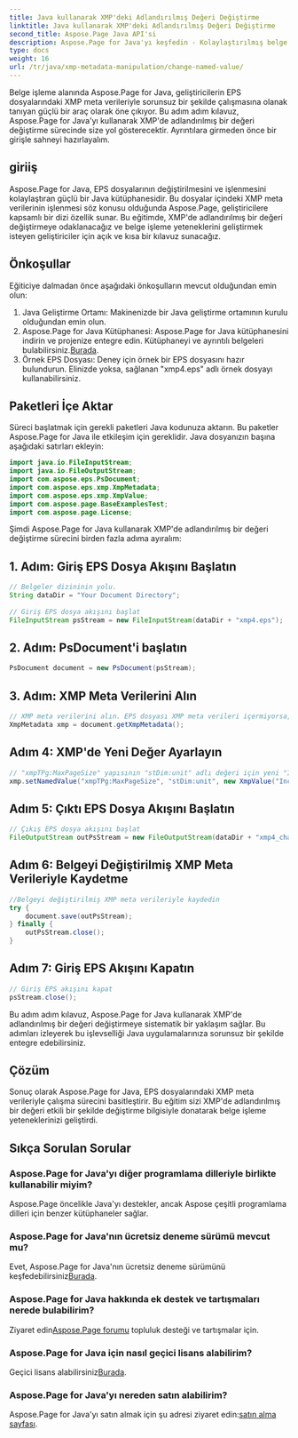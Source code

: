 ```yaml
---
title: Java kullanarak XMP'deki Adlandırılmış Değeri Değiştirme
linktitle: Java kullanarak XMP'deki Adlandırılmış Değeri Değiştirme
second_title: Aspose.Page Java API'si
description: Aspose.Page for Java'yı keşfedin - Kolaylaştırılmış belge işleme için adım adım kılavuzumuzla EPS dosyalarındaki XMP meta verilerini zahmetsizce değiştirin.
type: docs
weight: 16
url: /tr/java/xmp-metadata-manipulation/change-named-value/
---
```

Belge işleme alanında Aspose.Page for Java, geliştiricilerin EPS dosyalarındaki XMP meta verileriyle sorunsuz bir şekilde çalışmasına olanak tanıyan güçlü bir araç olarak öne çıkıyor. Bu adım adım kılavuz, Aspose.Page for Java'yı kullanarak XMP'de adlandırılmış bir değeri değiştirme sürecinde size yol gösterecektir. Ayrıntılara girmeden önce bir girişle sahneyi hazırlayalım.
## giriiş
Aspose.Page for Java, EPS dosyalarının değiştirilmesini ve işlenmesini kolaylaştıran güçlü bir Java kütüphanesidir. Bu dosyalar içindeki XMP meta verilerinin işlenmesi söz konusu olduğunda Aspose.Page, geliştiricilere kapsamlı bir dizi özellik sunar. Bu eğitimde, XMP'de adlandırılmış bir değeri değiştirmeye odaklanacağız ve belge işleme yeteneklerini geliştirmek isteyen geliştiriciler için açık ve kısa bir kılavuz sunacağız.
## Önkoşullar
Eğiticiye dalmadan önce aşağıdaki önkoşulların mevcut olduğundan emin olun:
1. Java Geliştirme Ortamı: Makinenizde bir Java geliştirme ortamının kurulu olduğundan emin olun.
2.  Aspose.Page for Java Kütüphanesi: Aspose.Page for Java kütüphanesini indirin ve projenize entegre edin. Kütüphaneyi ve ayrıntılı belgeleri bulabilirsiniz.[Burada](https://reference.aspose.com/page/java/).
3. Örnek EPS Dosyası: Deney için örnek bir EPS dosyasını hazır bulundurun. Elinizde yoksa, sağlanan "xmp4.eps" adlı örnek dosyayı kullanabilirsiniz.
## Paketleri İçe Aktar
Süreci başlatmak için gerekli paketleri Java kodunuza aktarın. Bu paketler Aspose.Page for Java ile etkileşim için gereklidir. Java dosyanızın başına aşağıdaki satırları ekleyin:
```java
import java.io.FileInputStream;
import java.io.FileOutputStream;
import com.aspose.eps.PsDocument;
import com.aspose.eps.xmp.XmpMetadata;
import com.aspose.eps.xmp.XmpValue;
import com.aspose.page.BaseExamplesTest;
import com.aspose.page.License;
```
Şimdi Aspose.Page for Java kullanarak XMP'de adlandırılmış bir değeri değiştirme sürecini birden fazla adıma ayıralım:
## 1. Adım: Giriş EPS Dosya Akışını Başlatın
```java
// Belgeler dizininin yolu.
String dataDir = "Your Document Directory";
        
// Giriş EPS dosya akışını başlat
FileInputStream psStream = new FileInputStream(dataDir + "xmp4.eps");
```
## 2. Adım: PsDocument'i başlatın
```java
PsDocument document = new PsDocument(psStream);
```
## 3. Adım: XMP Meta Verilerini Alın
```java
// XMP meta verilerini alın. EPS dosyası XMP meta verileri içermiyorsa, PS meta veri yorumlarından gelen değerlerle dolu yeni bir tane alırız (%%Creator, %%CreateDate, %%Title, vb.)
XmpMetadata xmp = document.getXmpMetadata();
```
## Adım 4: XMP'de Yeni Değer Ayarlayın
```java
// "xmpTPg:MaxPageSize" yapısının "stDim:unit" adlı değeri için yeni "İnç" dize değerini ayarlayın
xmp.setNamedValue("xmpTPg:MaxPageSize", "stDim:unit", new XmpValue("Inches"));
```
## Adım 5: Çıktı EPS Dosya Akışını Başlatın
```java
// Çıkış EPS dosya akışını başlat
FileOutputStream outPsStream = new FileOutputStream(dataDir + "xmp4_changed.eps");
```
## Adım 6: Belgeyi Değiştirilmiş XMP Meta Verileriyle Kaydetme
```java
//Belgeyi değiştirilmiş XMP meta verileriyle kaydedin
try {			
    document.save(outPsStream);
} finally {
    outPsStream.close();
}
```
## Adım 7: Giriş EPS Akışını Kapatın
```java
// Giriş EPS akışını kapat
psStream.close();
```
Bu adım adım kılavuz, Aspose.Page for Java kullanarak XMP'de adlandırılmış bir değeri değiştirmeye sistematik bir yaklaşım sağlar. Bu adımları izleyerek bu işlevselliği Java uygulamalarınıza sorunsuz bir şekilde entegre edebilirsiniz.
## Çözüm
Sonuç olarak Aspose.Page for Java, EPS dosyalarındaki XMP meta verileriyle çalışma sürecini basitleştirir. Bu eğitim sizi XMP'de adlandırılmış bir değeri etkili bir şekilde değiştirme bilgisiyle donatarak belge işleme yeteneklerinizi geliştirdi.
## Sıkça Sorulan Sorular
### Aspose.Page for Java'yı diğer programlama dilleriyle birlikte kullanabilir miyim?
Aspose.Page öncelikle Java'yı destekler, ancak Aspose çeşitli programlama dilleri için benzer kütüphaneler sağlar.
### Aspose.Page for Java'nın ücretsiz deneme sürümü mevcut mu?
 Evet, Aspose.Page for Java'nın ücretsiz deneme sürümünü keşfedebilirsiniz[Burada](https://releases.aspose.com/).
### Aspose.Page for Java hakkında ek destek ve tartışmaları nerede bulabilirim?
 Ziyaret edin[Aspose.Page forumu](https://forum.aspose.com/c/page/39) topluluk desteği ve tartışmalar için.
### Aspose.Page for Java için nasıl geçici lisans alabilirim?
 Geçici lisans alabilirsiniz[Burada](https://purchase.aspose.com/temporary-license/).
### Aspose.Page for Java'yı nereden satın alabilirim?
 Aspose.Page for Java'yı satın almak için şu adresi ziyaret edin:[satın alma sayfası](https://purchase.aspose.com/buy).
